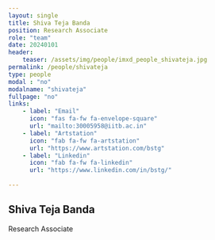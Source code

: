 ```yaml
---
layout: single
title: Shiva Teja Banda
position: Research Associate
role: "team"
date: 20240101
header:
    teaser: /assets/img/people/imxd_people_shivateja.jpg
permalink: /people/shivateja
type: people
modal : "no"
modalname: "shivateja"
fullpage: "no"
links:
    - label: "Email"
      icon: "fas fa-fw fa-envelope-square"
      url: "mailto:30005958@iitb.ac.in"
    - label: "Artstation"
      icon: "fab fa-fw fa-artstation"
      url: "https://www.artstation.com/bstg"      
    - label: "Linkedin"
      icon: "fab fa-fw fa-linkedin"
      url: "https://www.linkedin.com/in/bstg/"
      
---
```


## Shiva Teja Banda
Research Associate

